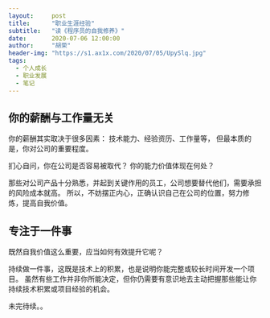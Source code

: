 ```yaml
---
layout:     post
title:      "职业生涯经验"
subtitle:   "读《程序员的自我修养》"
date:       2020-07-06 12:00:00
author:     "胡荣"
header-img: "https://s1.ax1x.com/2020/07/05/UpySlq.jpg"
tags:
  - 个人成长
  - 职业发展
  - 笔记
---
```


## 你的薪酬与工作量无关

你的薪酬其实取决于很多因素：
技术能力、经验资历、工作量等，
但最本质的是，你对公司的重要程度。

扪心自问，你在公司是否容易被取代？
你的能力价值体现在何处？

那些对公司产品十分熟悉，并起到关键作用的员工，公司想要替代他们，需要承担的风险成本就高。
所以，不妨摆正内心，正确认识自己在公司的位置，努力修炼，提高自我价值。

## 专注于一件事

既然自我价值这么重要，应当如何有效提升它呢？

持续做一件事，这既是技术上的积累，也是说明你能完整或较长时间开发一个项目。
虽然有些工作并非你所能决定，但你仍需要有意识地去主动把握那些能让你持续技术积累或项目经验的机会。

未完待续。。